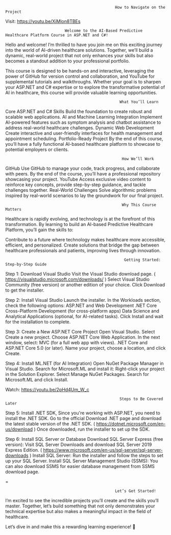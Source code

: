                                                     How to Navigate on the Project
  Visit: https://youtu.be/XiMlon8TBEs
                              
                              Welcome to the AI-Based Predictive Healthcare Platform Course in ASP.NET and C#!

Hello and welcome! I’m thrilled to have you join me on this exciting journey into the world of AI-driven healthcare solutions. Together, we’ll build a dynamic, real-world project that not only enhances your skills but also becomes a standout addition to your professional portfolio.

This course is designed to be hands-on and interactive, leveraging the power of GitHub for version control and collaboration, and YouTube for supplemental tutorials and walkthroughs. Whether your goal is to sharpen your ASP.NET and C# expertise or to explore the transformative potential of AI in healthcare, this course will provide valuable learning opportunities.



                                                      What You’ll Learn
Core ASP.NET and C# Skills
Build the foundation to create robust and scalable web applications.
AI and Machine Learning Integration
Implement AI-powered features such as symptom analysis and chatbot assistance to address real-world healthcare challenges.
Dynamic Web Development
Create interactive and user-friendly interfaces for health management and appointment scheduling.
Portfolio-Ready Project
By the end of this course, you’ll have a fully functional AI-based healthcare platform to showcase to potential employers or clients.



                                                       How We’ll Work
GitHub
Use GitHub to manage your code, track progress, and collaborate with peers. By the end of the course, you’ll have a professional repository showcasing your project.
YouTube
Access exclusive video content to reinforce key concepts, provide step-by-step guidance, and tackle challenges together.
Real-World Challenges
Solve algorithmic problems inspired by real-world scenarios to lay the groundwork for our final project.



                                                       Why This Course Matters
                                                        
Healthcare is rapidly evolving, and technology is at the forefront of this transformation. By learning to build an AI-based Predictive Healthcare Platform, you’ll gain the skills to:

Contribute to a future where technology makes healthcare more accessible, efficient, and personalized.
Create solutions that bridge the gap between healthcare professionals and patients, improving lives through innovation.


                                                        Getting Started: Step-by-Step Guide
Step 1: Download Visual Studio
Visit the Visual Studio download page. ( https://visualstudio.microsoft.com/downloads/ )
Select Visual Studio Community (free version) or another edition of your choice.
Click Download to get the installer.

Step 2: Install Visual Studio
Launch the installer.
In the Workloads section, check the following options:
ASP.NET and Web Development
.NET Core Cross-Platform Development (for cross-platform apps)
Data Science and Analytical Applications (optional, for AI-related tasks).
Click Install and wait for the installation to complete.

Step 3: Create a New ASP.NET Core Project
Open Visual Studio.
Select Create a new project.
Choose ASP.NET Core Web Application.
In the next window, select:
MVC (for a full web app with views).
.NET Core and ASP.NET Core 5.0 (or later).
Name your project, choose a location, and click Create.

Step 4: Install ML.NET (for AI Integration)
Open NuGet Package Manager in Visual Studio.
Search for Microsoft.ML and install it:
Right-click your project in the Solution Explorer.
Select Manage NuGet Packages.
Search for Microsoft.ML and click Install.

Watch: https://youtu.be/2pHd4Um_W_c


                                                      Steps to Be Covered Later   

Step 5: Install .NET SDK, Since you're working with ASP.NET, you need to install the .NET SDK.
Go to the official Download .NET page and download the latest stable version of the .NET SDK. ( https://dotnet.microsoft.com/en-us/download )
Once downloaded, run the installer to set up the SDK.

Step 6:  Install SQL Server or Database
Download SQL Server Express (free version): Visit SQL Server Downloads and download SQL Server 2019 Express Edition. ( https://www.microsoft.com/en-us/sql-server/sql-server-downloads )
Install SQL Server: Run the installer and follow the steps to set up your SQL Server.
Install SQL Server Management Studio (SSMS): You can also download SSMS for easier database management from SSMS download page.


=

                                                    Let’s Get Started!
I’m excited to see the incredible projects you’ll create and the skills you’ll master. Together, let’s build something that not only demonstrates your technical expertise but also makes a meaningful impact in the field of healthcare.

Let’s dive in and make this a rewarding learning experience! 🚀









